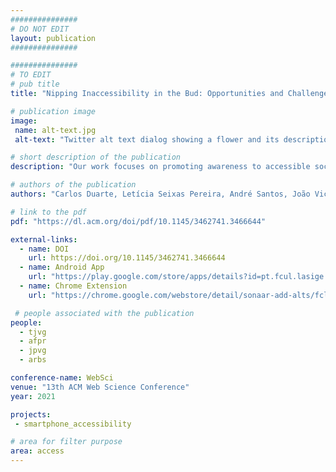 ```yaml
---
###############
# DO NOT EDIT
layout: publication
###############

###############
# TO EDIT
# pub title
title: "Nipping Inaccessibility in the Bud: Opportunities and Challenges of Accessible Media Content Authoring"

# publication image
image:
 name: alt-text.jpg
 alt-text: "Twitter alt text dialog showing a flower and its description being introduced" # provide a short description for the image #a11y

# short description of the publication
description: "Our work focuses on promoting awareness to accessible social media authoring practices and in assisting the authoring process. We have prototyped a Google Chrome extension and an Android application that can identify when a Twitter or a Facebook user is authoring content with images and suggests a text alternative for the image. In this paper, we highlight some of the challenges faced to offer this support in different technological platforms (web and mobile), but also ones that are raised by the domain characteristics (e.g. detecting the same image, supporting different languages) and that can be addressed through AI based technologies."

# authors of the publication
authors: "Carlos Duarte, Letícia Seixas Pereira, André Santos, João Vicente, André Rodrigues, João Guerreiro, José Coelho and Tiago Guerreiro"

# link to the pdf
pdf: "https://dl.acm.org/doi/pdf/10.1145/3462741.3466644"

external-links:
  - name: DOI
    url: https://doi.org/10.1145/3462741.3466644
  - name: Android App
    url: "https://play.google.com/store/apps/details?id=pt.fcul.lasige.sonaar"
  - name: Chrome Extension
    url: "https://chrome.google.com/webstore/detail/sonaar-add-alts/fclfledfnfpilnpdhflpbpnboiohbmdl"    

 # people associated with the publication
people:
  - tjvg
  - afpr
  - jpvg
  - arbs

conference-name: WebSci
venue: "13th ACM Web Science Conference"
year: 2021

projects:
 - smartphone_accessibility

# area for filter purpose
area: access
---
```

